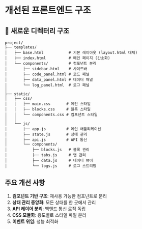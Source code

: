 # 개선된 프론트엔드 구조

## 📁 새로운 디렉터리 구조

```
project/
├── templates/
│   ├── base.html           # 기본 레이아웃 (layout.html 대체)
│   ├── index.html          # 메인 페이지 (간소화)
│   └── components/         # 컴포넌트 분리
│       ├── sidebar.html    # 사이드바
│       ├── code_panel.html # 코드 패널
│       ├── data_panel.html # 데이터 패널
│       └── log_panel.html  # 로그 패널
│
├── static/
│   ├── css/
│   │   ├── main.css       # 메인 스타일
│   │   ├── blocks.css     # 블록 스타일
│   │   └── components.css # 컴포넌트 스타일
│   │
│   └── js/
│       ├── app.js         # 메인 애플리케이션
│       ├── state.js       # 상태 관리
│       ├── api.js         # API 통신
│       └── components/
│           ├── blocks.js   # 블록 관리
│           ├── tabs.js     # 탭 관리
│           ├── data.js     # 데이터 뷰어
│           └── logs.js     # 로그 스트리밍
```

## 주요 개선 사항

1. **컴포넌트 기반 구조**: 재사용 가능한 컴포넌트로 분리
2. **상태 관리 중앙화**: 모든 상태를 한 곳에서 관리
3. **API 레이어 분리**: 백엔드 통신 로직 독립
4. **CSS 모듈화**: 용도별로 스타일 파일 분리
5. **이벤트 위임**: 성능 최적화
